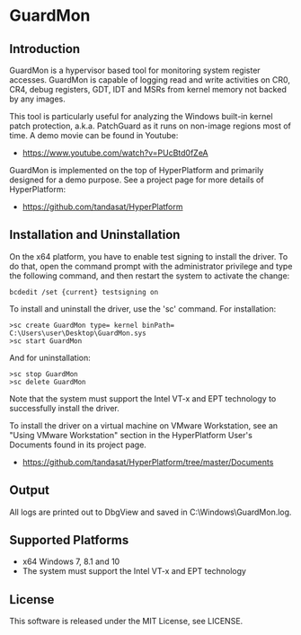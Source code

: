GuardMon
=========

Introduction
-------------
GuardMon is a hypervisor based tool for monitoring system register accesses.
GuardMon is capable of logging read and write activities on CR0, CR4, debug
registers, GDT, IDT and MSRs from kernel memory not backed by any images.

This tool is particularly useful for analyzing the Windows built-in kernel patch
protection, a.k.a. PatchGuard as it runs on non-image regions most of time. A
demo movie can be found in Youtube:
- https://www.youtube.com/watch?v=PUcBtd0fZeA

GuardMon is implemented on the top of HyperPlatform and primarily designed for a
demo purpose. See a project page for more details of HyperPlatform:
- https://github.com/tandasat/HyperPlatform


Installation and Uninstallation
--------------------------------
On the x64 platform, you have to enable test signing to install the driver.
To do that, open the command prompt with the administrator privilege and type
the following command, and then restart the system to activate the change:

    bcdedit /set {current} testsigning on

To install and uninstall the driver, use the 'sc' command. For installation:

    >sc create GuardMon type= kernel binPath= C:\Users\user\Desktop\GuardMon.sys
    >sc start GuardMon

And for uninstallation:

    >sc stop GuardMon
    >sc delete GuardMon

Note that the system must support the Intel VT-x and EPT technology to
successfully install the driver.

To install the driver on a virtual machine on VMware Workstation, see an "Using
VMware Workstation" section in the HyperPlatform User's Documents found in its
project page.
- https://github.com/tandasat/HyperPlatform/tree/master/Documents


Output
-------
All logs are printed out to DbgView and saved in C:\Windows\GuardMon.log.


Supported Platforms
----------------------
- x64 Windows 7, 8.1 and 10
- The system must support the Intel VT-x and EPT technology


License
--------
This software is released under the MIT License, see LICENSE.
